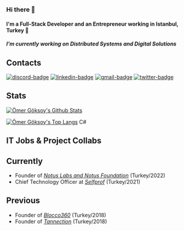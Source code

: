 
### Hi there 👋

#### I'm a Full-Stack Developer and an Entrepreneur working in Istanbul, Turkey 👷

##### I'm currently working on Distributed Systems and Digital Solutions

## Contacts

[![discord-badge]][main] [![linkedin-badge]][linkedin] [![gmail-badge]][gmail] [![twitter-badge]][twitter]

## Stats

[![Ömer Göksoy's Github Stats](https://github-readme-stats.vercel.app/api?username=omergoksoy&show_icons=true&theme=dark&show_icons=true&count_private=true&include_all_commits=true&custom_title=Ömer+Göksoy%27s+Github+Stats)][main]

[![Ömer Göksoy's Top Langs](https://github-readme-stats.vercel.app/api/top-langs/?username=omergoksoy&layout=compact&langs_count=10&theme=dark&custom_title=Ömer+Göksoy%27s+Most+Used+Languages)][main]
C#

## IT Jobs & Project Collabs

## Currently

- Founder of [*Notus Labs and Notus Foundation*](https://notus.network) (Turkey/2022)
- Chief Technology Officer at [*Selfprof*](https://selfprof.com) (Turkey/2021)

## Previous

- Founder of [*Blocco360*](https://www.blocco360.com) (Turkey/2018)
- Founder of [*Tannection*](https://www.tannection.com) (Turkey/2018)

[main]: https://github.com/omergoksoy
[linkedin]: https://www.linkedin.com/in/omergoksoy/
[gmail]: mailto:goksoy.omer@gmail.com
[twitter]: https://twitter.com/goksoyomer
[discord-badge]: https://img.shields.io/badge/omergoksoy%231314-black?logo=discord&style=for-the-badge
[linkedin-badge]: https://img.shields.io/badge/Ömer%20Goksoy-purple?logo=linkedin&style=for-the-badge
[gmail-badge]: https://img.shields.io/badge/Gmail-black?logo=gmail&style=for-the-badge
[twitter-badge]: https://img.shields.io/badge/Twitter-%231DA1F2.svg?style=for-the-badge&logo=Twitter&logoColor=white